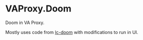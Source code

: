 # VAProxy.Doom

Doom in VA Proxy.

Mostly uses code from [lc-doom](https://github.com/Cryptoc1/lc-doom) with modifications to run in UI.